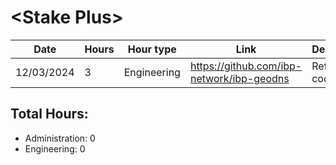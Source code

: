 # \<Stake Plus\>
| Date | Hours | Hour type | Link | Description | 
|---|---|---|---|---|
| 12/03/2024 | 3 | Engineering | https://github.com/ibp-network/ibp-geodns | Refactor code base

## Total Hours:
- Administration: 0
- Engineering: 0


